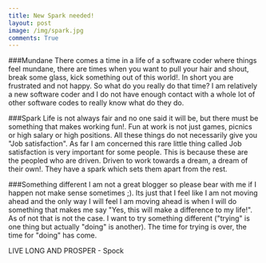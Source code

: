 ```yaml
---
title: New Spark needed!
layout: post
image: /img/spark.jpg
comments: True
---
```


###Mundane
There comes a time in a life of a software coder where things feel mundane, there are times when you want to pull your hair and shout, break some glass, kick something out of this world!.
In short you are frustrated and not happy. So what do you really do that time? I am relatively a new software coder and I do not have enough contact with a whole lot of other software codes to really know what do they do.

###Spark
Life is not always fair and no one said it will be, but there must be something that makes working fun!. Fun at work is not just games, picnics or high salary or high positions. All these things do not necessarily give you "Job satisfaction". As far I am concerned this rare little thing called Job satisfaction is very important for some people. This is because these are the peopled who are driven. Driven to work towards a dream, a dream of their own!. They have a spark
which sets them apart from the rest.

###Something different
I am not a great blogger so please bear with me if I happen not make sense sometimes ;). Its just that I feel like I am not moving ahead and the only way I will feel I am moving ahead is when I will do something that makes me say "Yes, this will make a difference to my life!". As of not that is not the case. I want to try something different ("trying" is one thing but actually "doing" is another). The time for trying is over, the time for "doing" has come. 


LIVE LONG AND PROSPER - Spock

